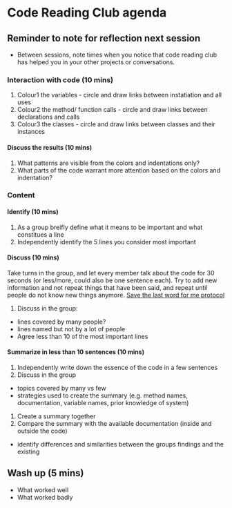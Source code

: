 # Code Reading Club agenda

## Reminder to note for reflection next session
- Between sessions, note times when you notice that code reading club has helped you in your other projects or conversations.

### Interaction with code (10 mins)
1. Colour1 the variables - circle and draw links between instatiation and all uses
1. Colour2 the method/ function calls - circle and draw links between declarations and calls
1. Colour3 the classes - circle and draw links between classes and their instances

#### Discuss the results (10 mins)
1. What patterns are visible from the colors and indentations only?
1. What parts of the code warrant more attention based on the colors and indentation?

### Content

#### Identify (10 mins)
1. As a group breifly define what it means to be important and what constitues a line
1. Independently identify the 5 lines you consider most important

#### Discuss (10 mins)
Take turns in the group, and let every member talk about the code for 30 seconds (or less/more, could also be one sentence each). Try to add new information and not repeat things that have been said, and repeat until people do not know new things anymore.
[Save the last word for me protocol](https://lead.nwp.org/knowledgebase/save-the-last-word-for-me-protocol/)
1. Discuss in the group:
- lines covered by many people?
- lines named but not by a lot of people
- Agree less than 10 of the most important lines

#### Summarize in less than 10 sentences (10 mins)
1. Independently write down the essence of the code in a few sentences
1. Discuss in the group
- topics covered by many vs few
- strategies used to create the summary (e.g. method names, documentation, variable names, prior knowledge of system)
1. Create a summary together
1. Compare the summary with the available documentation (inside and outside the code)
- identify differences and similarities between the groups findings and the existing

## Wash up (5 mins)
- What worked well
- What worked badly
